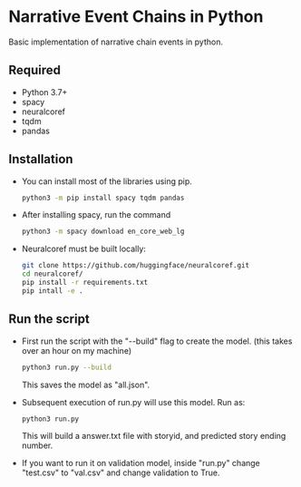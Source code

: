 # Narrative Event Chains in Python


Basic implementation of narrative chain events in python.

## Required 
- Python 3.7+
- spacy
- neuralcoref
- tqdm 
- pandas


## Installation
- You can install most of the libraries using pip.
  ```sh
  python3 -m pip install spacy tqdm pandas
  ```
- After installing spacy, run the command
  ```sh
  python3 -m spacy download en_core_web_lg
  ```
- Neuralcoref must be built locally:
  ```sh
  git clone https://github.com/huggingface/neuralcoref.git
  cd neuralcoref/
  pip install -r requirements.txt
  pip intall -e .
  ```

## Run the script
- First run the script with the "--build" flag to create the model. (this takes over an hour on my machine)
  ```sh
  python3 run.py --build
  ```
  This saves the model as "all.json".
- Subsequent execution of run.py will use this model. Run as:
  ```sh
  python3 run.py
  ```
  This will build a answer.txt file with storyid, and predicted story ending number.
  
- If you want to run it on validation model, inside "run.py" change "test.csv" to "val.csv" and change validation to True.

